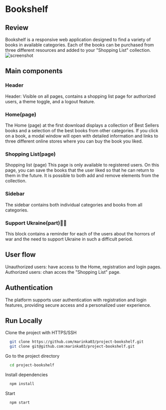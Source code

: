 
# Bookshelf

## Review
Bookshelf is a responsive web application designed to find a variety of books in available categories. Each of the books can be purchased from three different resources and added to your "Shopping List" collection.
![screenshot](![36shots_so](https://github.com/marinka03/project-bookshelf/assets/97391927/31b9a942-2a34-48cc-845f-b6724347fe09)
)
## Main components
### Header
Header: Visible on all pages, contains a shopping list page for authorized users, a theme toggle, and a logout feature.

### Home(page)
The Home (page) at the first download displays a collection of Best Sellers books and a selection of the best books from other categories. If you click on a book, a modal window will open with detailed information and links to three different online stores where you can buy the book you liked.

### Shopping List(page)
Shopping list (page) This page is only available to registered users. On this page, you can save the books that the user liked so that he can return to them in the future. It is possible to both add and remove elements from the collection.

### Sidebar
The sidebar contains both individual categories and books from all categories.

### Support Ukraine(part)💙💛
This block contains a reminder for each of the users about the horrors of war and the need to support Ukraine in such a difficult period.

## User flow
Unauthorized users: have access to the Home, registration and login pages. Authorized users: chan acces the "Shopping List" page.

## Authentication
The platform supports user authentication with registration and login features, providing secure access and a personalized user experience.

## Run Locally

Clone the project with HTTPS/SSH

```bash
  git clone https://github.com/marinka03/project-bookshelf.git
  git clone git@github.com:marinka03/project-bookshelf.git
```

Go to the project directory

```bash
  cd project-bookshelf
```

Install dependencies

```bash
  npm install
```

Start

```bash
  npm start
```
